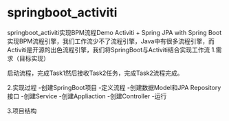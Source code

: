 # springboot_activiti
springboot_activiti实现BPM流程Demo
Activiti + Spring JPA with Spring Boot实现BPM流程引擎，我们工作流少不了流程引擎，Java中有很多流程引擎，而Activiti是开源的出色流程引擎，我们将SpringBoot与Activiti结合实现工作流
1.需求（目标实现）

启动流程，完成Task1然后接收Task2任务，完成Task2流程完成。

2.实现过程
-创建SpringBoot项目
-定义流程
-创建数据Model和JPA Repository接口
-创建Service
-创建Appliaction
-创建Controller
-运行

3.项目结构
